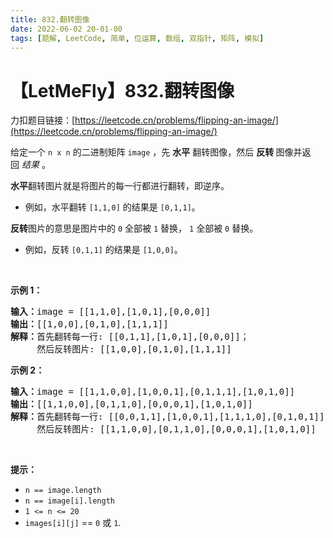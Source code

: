 ```yaml
---
title: 832.翻转图像
date: 2022-06-02 20-01-00
tags: [题解, LeetCode, 简单, 位运算, 数组, 双指针, 矩阵, 模拟]
---
```


# 【LetMeFly】832.翻转图像

力扣题目链接：[https://leetcode.cn/problems/flipping-an-image/](https://leetcode.cn/problems/flipping-an-image/)

<p>给定一个<meta charset="UTF-8" />&nbsp;<code>n x n</code>&nbsp;的二进制矩阵&nbsp;<code>image</code>&nbsp;，先 <strong>水平</strong> 翻转图像，然后&nbsp;<strong>反转&nbsp;</strong>图像并返回&nbsp;<em>结果</em>&nbsp;。</p>

<p><strong>水平</strong>翻转图片就是将图片的每一行都进行翻转，即逆序。</p>

<ul>
	<li>例如，水平翻转&nbsp;<code>[1,1,0]</code>&nbsp;的结果是&nbsp;<code>[0,1,1]</code>。</li>
</ul>

<p><strong>反转</strong>图片的意思是图片中的&nbsp;<code>0</code>&nbsp;全部被&nbsp;<code>1</code>&nbsp;替换，&nbsp;<code>1</code>&nbsp;全部被&nbsp;<code>0</code>&nbsp;替换。</p>

<ul>
	<li>例如，反转&nbsp;<code>[0,1,1]</code>&nbsp;的结果是&nbsp;<code>[1,0,0]</code>。</li>
</ul>

<p>&nbsp;</p>

<p><strong>示例 1：</strong></p>

<pre>
<strong>输入：</strong>image = [[1,1,0],[1,0,1],[0,0,0]]
<strong>输出：</strong>[[1,0,0],[0,1,0],[1,1,1]]
<strong>解释：</strong>首先翻转每一行: [[0,1,1],[1,0,1],[0,0,0]]；
     然后反转图片: [[1,0,0],[0,1,0],[1,1,1]]
</pre>

<p><strong>示例 2：</strong></p>

<pre>
<strong>输入：</strong>image = [[1,1,0,0],[1,0,0,1],[0,1,1,1],[1,0,1,0]]
<strong>输出：</strong>[[1,1,0,0],[0,1,1,0],[0,0,0,1],[1,0,1,0]]
<strong>解释：</strong>首先翻转每一行: [[0,0,1,1],[1,0,0,1],[1,1,1,0],[0,1,0,1]]；
     然后反转图片: [[1,1,0,0],[0,1,1,0],[0,0,0,1],[1,0,1,0]]
</pre>

<p>&nbsp;</p>

<p><strong>提示：</strong></p>

<p><meta charset="UTF-8" /></p>

<ul>
	<li><code>n == image.length</code></li>
	<li><code>n == image[i].length</code></li>
	<li><code>1 &lt;= n &lt;= 20</code></li>
	<li><code>images[i][j]</code>&nbsp;==&nbsp;<code>0</code>&nbsp;或&nbsp;<code>1</code>.</li>
</ul>


    